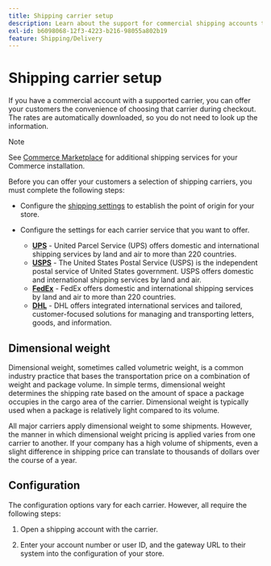 ```yaml
---
title: Shipping carrier setup
description: Learn about the support for commercial shipping accounts that is available for your store.
exl-id: b6098068-12f3-4223-b216-98055a802b19
feature: Shipping/Delivery
---
```

# Shipping carrier setup

If you have a commercial account with a supported carrier, you can offer your customers the convenience of choosing that carrier during checkout. The rates are automatically downloaded, so you do not need to look up the information.

>[!NOTE]
>
>See [Commerce Marketplace](../getting-started/commerce-marketplace.md) for additional shipping services for your Commerce installation.

Before you can offer your customers a selection of shipping carriers, you must complete the following steps:

- Configure the [shipping settings](shipping-settings.md) to establish the point of origin for your store.

- Configure the settings for each carrier service that you want to offer.

    - [**UPS**](ups.md)  - United Parcel Service (UPS) offers domestic and international shipping services by land and air to more than 220 countries.
    - [**USPS**](usps.md) - The United States Postal Service (USPS) is the independent postal service of United States government. USPS offers domestic and international shipping services by land and air.
    - [**FedEx**](fedex.md) - FedEx offers domestic and international shipping services by land and air to more than 220 countries.
    - [**DHL**](dhl.md) - DHL offers integrated international services and tailored, customer-focused solutions for managing and transporting letters, goods, and information.

## Dimensional weight

Dimensional weight, sometimes called volumetric weight, is a common industry practice that bases the transportation price on a combination of weight and package volume. In simple terms, dimensional weight determines the shipping rate based on the amount of space a package occupies in the cargo area of the carrier. Dimensional weight is typically used when a package is relatively light compared to its volume.

All major carriers apply dimensional weight to some shipments. However, the manner in which dimensional weight pricing is applied varies from one carrier to another. If your company has a high volume of shipments, even a slight difference in shipping price can translate to thousands of dollars over the course of a year.

## Configuration

The configuration options vary for each carrier. However, all require the following steps:

1. Open a shipping account with the carrier.

1. Enter your account number or user ID, and the gateway URL to their system into the configuration of your store.
